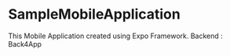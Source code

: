 # SampleMobileApplication

This Mobile Application created using Expo Framework.
Backend : Back4App 